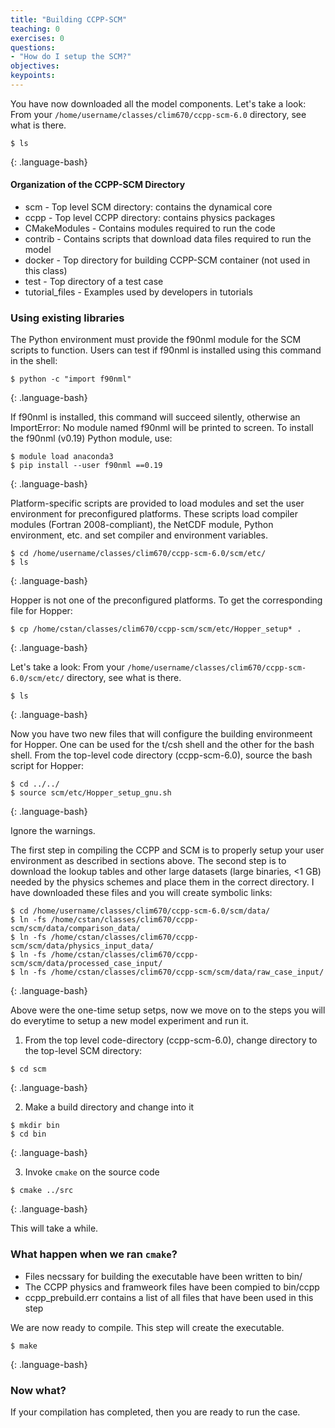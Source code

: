 ```yaml
---
title: "Building CCPP-SCM"
teaching: 0
exercises: 0 
questions:
- "How do I setup the SCM?"
objectives:
keypoints:
---
```

You have now downloaded all the model components. Let's take a look:
From your `/home/username/classes/clim670/ccpp-scm-6.0` directory, see what is there.
~~~
$ ls
~~~
{: .language-bash}

#### Organization of the CCPP-SCM Directory

* scm - Top level SCM directory: contains the dynamical core
* ccpp - Top level CCPP directory: contains physics packages
* CMakeModules - Contains modules required to run the code
* contrib - Contains scripts that download data files required to run the model
* docker - Top directory for building CCPP-SCM container (not used in this class)
* test - Top directory of a test case
* tutorial_files - Examples used by developers in tutorials 

### Using existing libraries
The Python environment must provide the f90nml module for the SCM scripts to function. Users can test if f90nml is installed using this command in the shell:
~~~
$ python -c "import f90nml"
~~~
{: .language-bash}

If f90nml is installed, this command will succeed silently, otherwise an ImportError: No module named f90nml will be printed to screen. To install the f90nml (v0.19) Python module, use:

~~~
$ module load anaconda3
$ pip install --user f90nml ==0.19
~~~
{: .language-bash}

Platform-specific scripts are provided to load modules and set the user environment for preconfigured platforms. These scripts load compiler modules (Fortran 2008-compliant), the NetCDF module, Python environment, etc. and set compiler and environment variables. 
~~~
$ cd /home/username/classes/clim670/ccpp-scm-6.0/scm/etc/
$ ls 
~~~
{: .language-bash}

Hopper is not one of the preconfigured platforms. To get the corresponding file for Hopper: 
~~~
$ cp /home/cstan/classes/clim670/ccpp-scm/scm/etc/Hopper_setup* . 
~~~
{: .language-bash}

Let's take a look:
From your `/home/username/classes/clim670/ccpp-scm-6.0/scm/etc/` directory, see what is there.
~~~
$ ls
~~~
{: .language-bash}

Now you have two new files that will configure the building environmeent for Hopper. One can be used for the t/csh shell and the other for the bash shell. From the top-level code directory (ccpp-scm-6.0), source the bash script for Hopper:

~~~
$ cd ../../
$ source scm/etc/Hopper_setup_gnu.sh
~~~
{: .language-bash}

Ignore the warnings. 

The first step in compiling the CCPP and SCM is to properly setup your user environment as described in sections above. The second step is to download the lookup tables and other large datasets (large binaries, <1 GB) needed by the physics schemes and place them in the correct directory. I have downloaded these files and you will create symbolic links:

~~~
$ cd /home/username/classes/clim670/ccpp-scm-6.0/scm/data/
$ ln -fs /home/cstan/classes/clim670/ccpp-scm/scm/data/comparison_data/
$ ln -fs /home/cstan/classes/clim670/ccpp-scm/scm/data/physics_input_data/
$ ln -fs /home/cstan/classes/clim670/ccpp-scm/scm/data/processed_case_input/
$ ln -fs /home/cstan/classes/clim670/ccpp-scm/scm/data/raw_case_input/
~~~
{: .language-bash}

Above were the one-time setup setps, now we move on to the steps you will do everytime to setup a new model experiment and run it.

1. From the top level code-directory (ccpp-scm-6.0), change directory to the top-level SCM directory: 

~~~
$ cd scm
~~~
{: .language-bash}

2. Make a build directory and change into it

~~~
$ mkdir bin
$ cd bin
~~~
{: .language-bash}

3. Invoke `cmake` on the source code

~~~
$ cmake ../src 
~~~
{: .language-bash}

This will take a while.

### What happen when we ran `cmake`?

* Files necssary for building the executable have been written to bin/
* The CCPP physics and framweork files have been compied to bin/ccpp 
* ccpp_prebuild.err contains a list of all files that have been used in this step

We are now ready to compile. This step will create the executable.

~~~
$ make 
~~~
{: .language-bash}

### Now what?

If your compilation has completed, then you are ready to run the case. 


